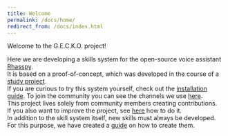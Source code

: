 ```yaml
---
title: Welcome
permalink: /docs/home/
redirect_from: /docs/index.html
---
```


Welcome to the G.E.C.K.O. project!

Here we are developing a skills system for the open-source voice assistant [Rhasspy](https://rhasspy.readthedocs.io/en/latest/).  
It is based on a proof-of-concept, which was developed in the course of a [study project](https://fwehn.github.io/pp-voiceassistant/).  
If you are curious to try this system yourself, check out the [installation guide](./installation.md).
To join the community you can see the channels we use [here](./join.md).  
This project lives solely from community members creating contributions.  
If you also want to improve the project, see [here](./contributing/how-to.md) how to do it.  
In addition to the skill system itself, new skills must always be developed. 
For this purpose, we have created a [guide](./create-skill/instruction.md) on how to create them.
